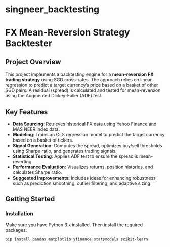 # singneer_backtesting

# FX Mean-Reversion Strategy Backtester

## Project Overview
This project implements a backtesting engine for a **mean-reversion FX trading strategy** using SGD cross-rates. The approach relies on linear regression to predict a target currency’s price based on a basket of other SGD pairs. A residual (spread) is calculated and tested for mean-reversion using the Augmented Dickey-Fuller (ADF) test.

## Key Features
- **Data Sourcing**: Retrieves historical FX data using Yahoo Finance and MAS NEER index data.
- **Modeling**: Trains an OLS regression model to predict the target currency based on a basket of tickers.
- **Signal Generation**: Computes the spread, optimizes buy/sell thresholds using Sharpe ratio, and generates trading signals.
- **Statistical Testing**: Applies ADF test to ensure the spread is mean-reverting.
- **Performance Evaluation**: Visualizes returns, position histories, and calculates Sharpe ratio.
- **Suggested Improvements**: Includes ideas for enhancing robustness such as prediction smoothing, outlier filtering, and adaptive sizing.

## Getting Started

### Installation
Make sure you have Python 3.x installed. Then install the required packages:

```bash
pip install pandas matplotlib yfinance statsmodels scikit-learn
